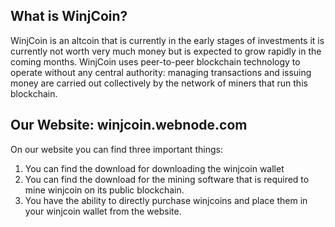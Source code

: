 What is WinjCoin?
----------------

WinjCoin is an altcoin that is currently in the early stages of investments it is currently not worth very much 
money but is expected to grow rapidly in the coming months.  WinjCoin uses peer-to-peer blockchain technology to operate
without any central authority: managing transactions and issuing money are carried
out collectively by the network of miners that run this blockchain.

Our Website: winjcoin.webnode.com
----------------------------------
On our website you can find three important things:
1. You can find the download for downloading the winjcoin wallet
2. You can find the download for the mining software that is required to mine winjcoin on its public blockchain.
3. You have the ability to directly purchase winjcoins and place them in your winjcoin wallet from the website.
